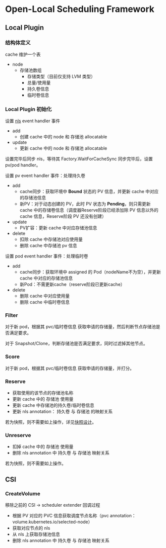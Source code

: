 # Open-Local Scheduling Framework

## Local Plugin

### 结构体定义

cache 维护一个表

- node
  - 存储池数组
    - 存储类型（目前仅支持 LVM 类型）
    - 总量/使用量
    - 持久卷信息
    - 临时卷信息

### Local Plugin 初始化

设置 [nls](../api/nls_zh_CN.md) event handler 事件

- add
  - 创建 cache 中的 node 和 存储池 allocatable
- update
  - 更新 cache 中的 node 和 存储池 allocatable

设置完毕后同步 nls，等待其 Factory.WaitForCacheSync 同步完毕后，设置 pv/pod handler。

设置 pv event handler 事件：处理持久卷

- add
  - cache同步：获取环境中 **Bound** 状态的 PV 信息，并更新 cache 中对应的存储池信息
  - 新PV：对于动态创建的 PV，此时 PV 状态为 **Pending**，则只需更新 cache 中的存储卷信息（调度器Reserve阶段已经添加除 PV 信息以外的 cache 信息，Reserve阶段 PV 还没有创建）
- update
  - PV扩容：更新 cache 中对应存储池信息
- delete
  - 扣除 cache 中存储池对应使用量
  - 删除 cache 中存储池 pv 信息

设置 pod event handler 事件：处理临时卷

- add
  - cache同步：获取环境中 assigned 的 Pod（nodeName不为空），并更新 cache 中对应的存储池信息
  - 新Pod：不需更新cache（reserve阶段已更新cache）
- delete
  - 删除 cache 中对应使用量
  - 删除 cache 中临时卷信息

### Filter

对于新 pod，根据其 pvc/临时卷信息 获取申请的存储量，然后判断节点存储池是否满足要求。

对于 Snapshot/Clone，判断存储池是否满足要求，同时过滤掉其他节点。

### Score

对于新 pod，根据其 pvc/临时卷信息 获取申请的存储量，并打分。

### Reserve

- 获取使用的该节点的存储池名称
- 更新 cache 中的 存储池 使用量
- 更新 cache 中存储池的持久卷/临时卷信息
- 更新 nls annotation： 持久卷 与 存储池 的映射关系

若为快照，则不需要如上操作，详见[快照设计](../design/pv-snapshot.md)。

### Unreserve

- 扣掉 cache 中的 存储池 使用量
- 删除 nls annotation 中 持久卷 与 存储池 映射关系

若为快照，则不需要如上操作。

## CSI

### CreateVolume

移除之前的 CSI -> scheduler extender 回调过程

- 根据 PV 对应的 PVC 信息获取调度节点名称（pvc annotation：volume.kubernetes.io/selected-node）
- 获取对应节点的 nls
- 从 nls 上获取存储池信息
- 删除 nls annotation 中 持久卷 与 存储池 映射关系